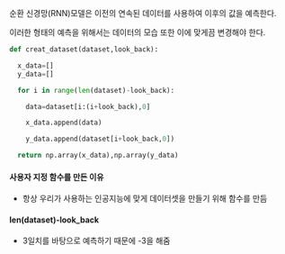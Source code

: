 순환 신경망(RNN)모델은 이전의 연속된 데이터를 사용하여 이후의 값을 예측한다.

이러한 형태의 예측을 위해서는 데이터의 모습 또한 이에 맞게끔 변경해야 한다.

```python
def creat_dataset(dataset,look_back):

  x_data=[]
  y_data=[]

  for i in range(len(dataset)-look_back):

    data=dataset[i:(i+look_back),0]

    x_data.append(data)

    y_data.append(dataset[i+look_back,0])

  return np.array(x_data),np.array(y_data)
```
#### 사용자 지정 함수를 만든 이유
- 항상 우리가 사용하는 인공지능에 맞게 데이터셋을 만들기 위해 함수를 만듬

#### len(dataset)-look_back
- 3일치를 바탕으로 예측하기 때문에 -3을 해줌